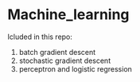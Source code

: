 # Machine_learning

Icluded in this repo: 
1. batch gradient descent
2. stochastic gradient descent 
3. perceptron and logistic regression 

